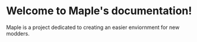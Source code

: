Welcome to Maple's documentation!
=========================================

Maple is a project dedicated to creating an easier enviornment for new modders.
